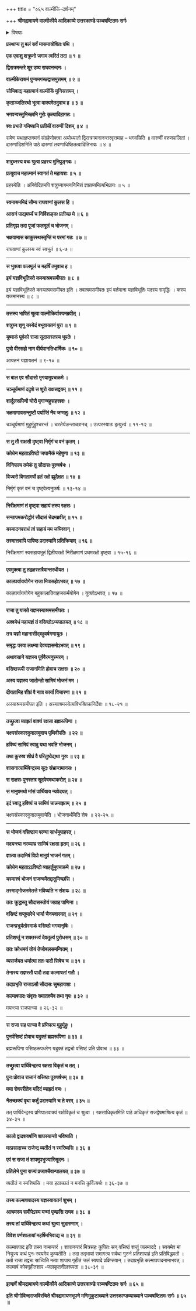 +++
title = "०६५ वाल्मीकि-दर्शनम्"

+++
**श्रीमद्रामायणे वाल्मीकीये आदिकाव्ये उत्तरकाण्डे पञ्चषष्टितमः सर्गः**


<details><summary>विषयाः</summary>

मार्गवशाद् वाल्मीक्य्-आश्रमं गतेन शत्रुघ्नेन  
तं प्रति स-प्रणामं तत्रत्य-याज्ञिय-चिह्न-दर्शनेन तत्-कर्तृ-प्रश्नः ॥ १ ॥  
तेन तं प्रति कल्माष-पाद-नामक--सौदास-वृत्त-कथन-पूर्वकं  
तत्-प्रदेशस्य तद्-यज्ञ-भूमित्वोक्तिः ॥ २ ॥  
शत्रुघ्नेन वाल्मीक्य्-अनुज्ञया पर्ण-शाला-प्रवेशः ॥ ३ ॥
</details>


**प्रस्थाप्य तु बलं सर्वं मासमात्रोषितः पथि ।**

**एक एवाशु शत्रुघ्नो जगाम त्वरितं तदा ॥ १ ॥**

**द्विरात्रमन्तरे शूर उष्य राघवनन्दनः ।**

**वाल्मीकेराश्रमं पुण्यमगच्छद्वासमुत्तमम् ॥ २ ॥**

**सोभिवाद्य महात्मानं वाल्मीकिं मुनिसत्तमम् ।**

**कृताञ्जलिरथो भूत्वा वाक्यमेतदुवाच ह ॥ ३ ॥**

**भगवन्वस्तुमिच्छामि गुरोः कृत्यादिहागतः ।**

**श्वः प्रभाते गमिष्यामि प्रतीचीं वारुणीं दिशम् ॥ ४ ॥**

रामेण यथाज्ञप्तगमनं संग्रहेणोक्त्वा अयोध्यातो द्विरात्रगमनानन्तरवृत्तमाह – भगवन्निति ॥ वारुणीं वरुणपालितां । दारुणांदिशमिति पाठे दारुणां लवणाधिष्ठितत्वादितिभावः ॥ ४ ॥

****

**शत्रुघ्नस्य वचः श्रुत्वा प्रहस्य मुनिपुङ्गवः ।**

**प्रत्युवाच महात्मानं स्वागतं ते महायशः ॥ ५ ॥**

प्रहस्येति । अनिवेदितमपि शत्रुघ्नागमननिमित्तं ज्ञातव्यमित्यभिप्रायः ॥ ५ ॥

****

**स्वमाश्रममिदं सौम्य राघवाणां कुलस हि ।**

**आसनं पाद्यमर्घ्यं च निर्विशङ्कः प्रतीच्छ मे ॥ ६ ॥**

**प्रतिगृह्य तदा पूजां फलमूलं च भोजनम् ।**

**भक्षयामास काकुत्स्थस्तृप्तिं च परमां गतः ॥ ७ ॥**

राघवाणां कुलस्य स्वं स्वभूतं ॥ ६-७ ॥

****

**स भुक्त्वा फलमूलं च महर्षिं तमुवाच ह ।**

**इयं यज्ञविभूतिस्ते कस्याश्रमसमीपतः ॥ ८ ॥**

इयं यज्ञविभूतिस्ते कस्याश्रमसमीपत इति । तवाश्रमसमीपतः इयं वर्तमाना यज्ञविभूतिः यदस्य समृद्धिः । कस्य यजमानस्य ॥ ८ ॥

****

**तत्तस्य भाषितं श्रुत्वा वाल्मीकिर्वाक्यमब्रवीत् ।**

**शत्रुघ्न शृणु यस्येदं बभूवायतनं पुरा ॥ ९ ॥**

**युष्माकं पूर्वको राजा सुदासस्तस्य भूपतेः ।**

**पुत्रो वीरसहो नाम वीर्यवानतिधार्मिकः ॥ १० ॥**

आयतनं यज्ञायतनं ॥ ९-१० ॥

****

**स बाल एव सौदासो मृगयामुपचक्रमे ।**

**चञ्चूर्यमाणं ददृशे स शूरो राक्षसद्वयम् ॥ ११ ॥**

**शार्दूलरूपिणौ घोरौ मृगान्बहुसहस्रशः ।**

**भक्षमाणावसन्तुष्टौ पर्याप्तिं नैव जग्मतुः ॥ १२ ॥**

चञ्चूर्यमाणं मुहुर्मुहुश्चरन्तं । चरतेर्यङन्ताच्छानच् । उत्परस्यातः इत्युत्त्वं ॥ ११-१२ ॥

****

**स तु तौ राक्षसौ दृष्ट्वा निर्मृगं च वनं कृतम् ।**

**क्रोधेन महताऽविष्टो जघानैकं महेषुणा ॥ १३ ॥**

**विनिपात्य तमेकं तु सौदासः पुरुषर्षभः ।**

**विज्वरो विगतामर्षो हतं रक्षो ह्युदैक्षत ॥ १४ ॥**

निर्मृगं कृतं वनं च दृष्ट्वेत्यनुकर्षः ॥ १३-१४ ॥

****

**निरीक्षमाणं तं दृष्ट्वा सहायं तस्य रक्षसः ।**

**सन्तापमकरोद्धोरं सौदासं चेदमब्रवीत् ॥ १५ ॥**

**यस्मादनपराधं त्वं सहायं मम जघ्निवान् ।**

**तस्मात्तवापि पापिष्ठ प्रदास्यामि प्रतिक्रियाम् ॥ १६ ॥**

निरीक्षमाणं स्वसहायभूतं द्वितीयरक्षो निरीक्षमाणं प्रथमरक्षो दृष्ट्वा ॥ १५-१६ ॥

****

**एवमुक्त्वा तु तद्रक्षस्तत्रैवान्तरधीयत ।**

**कालपर्याययोगेन राजा मित्रसहोऽभवत् ॥ १७ ॥**

कालपर्याययोगेन बहुकालातिवाहजकर्मयोगेन । युक्तोऽभवत् ॥ १७ ॥

****

**राजा तु यजते यज्ञमस्याश्रमसमीपतः ।**

**अश्वमेधं महायज्ञं तं वसिष्ठोऽभ्यपालयत् ॥ १८ ॥**

**तत्र यज्ञो महानासीद्बहुवर्षगणायुतः ।**

**समृद्धः परया लक्ष्म्या देवयज्ञसमोऽभवत् ॥ १९ ॥**

**अथावसाने यज्ञस्य पूर्ववैरमनुस्मरन् ।**

**वसिष्ठरूपी राजानमिति होवाच राक्षसः ॥ २० ॥**

**अस्य यज्ञस्य जातोन्तो सामिषं भोजनं मम ।**

**दीयतामिह शीघ्रं वै नात्र कार्या विचारणा ॥ २१ ॥**

अस्याश्रमसमीपत इति । अस्याश्रमस्येत्यविभक्तिकनिर्देशः ॥ १८-२१ ॥

****

**तच्छ्रुत्वा व्याहृतं वाक्यं रक्षसा ब्रह्मरूपिणा ।**

**भक्ष्यसंस्कारकुशलमुवाच पृथिवीपतिः ॥ २२ ॥**

**हविष्यं सामिपं स्वादु यथा भवति भोजनम् ।**

**तथा कुरुष्व शीघ्रं वै परितुष्येद्यथा गुरुः ॥ २३ ॥**

**शासनात्पार्थिवेन्द्रस्य सूदः संभ्रान्तमानसः ।**

**स राक्षसः पुनस्तत्र सूदवेषमथाकरोत् ॥ २४ ॥**

**स मानुषमथो मांसं पार्थिवाय न्यवेदयत् ।**

**इदं स्वादु हविष्यं च सामिषं चान्नमाहृतम् ॥ २५ ॥**

भक्ष्यसंस्कारकुशलमुवाचेति । भोजनार्थमिति शेषः ॥ २२-२५ ॥

****

**स भोजनं वसिष्ठाय पत्न्या सार्धमुपाहरत् ।**

**मदयन्त्या नरव्याघ्र सामिषं रक्षसा हृतम् ॥ २६ ॥**

**ज्ञात्वा तदामिषं विप्रो मानुषं भाजनं गतम् ।**

**क्रोधेन महताऽऽविष्टो व्याहर्तुमुपचक्रमे ॥ २७ ॥**

**यस्मात्त्वं भोजनं राजन्ममैतद्दातुमिच्छसि ।**

**तस्माद्भोजनमेतत्ते भविष्यति न संशयः ॥ २८ ॥**

**ततः क्रुद्धस्तु सौदासस्तोयं जग्राह पाणिना ।**

**वसिष्टं शप्तुमारेभे भार्या चैनमवारयत् ॥ २९ ॥**

**राजन्प्रभुर्यतोस्माकं वसिष्ठो भगवानृषिः ।**

**प्रतिशप्तुं न शक्तस्त्वं देवतुल्यं पुरोधसम् ॥ ३० ॥**

**ततः क्रोधमयं तोयं तेजोबलसमन्वितम् ।**

**व्यसर्जयत धर्मात्मा ततः पादौ सिषेच च ॥ ३१ ॥**

**तेनास्य राज्ञस्तौ पादौ तदा कल्माषतां गतौ ।**

**तदाप्रभृति राजाऽसौ सौदासः सुमहायशाः ।**

**कल्माषपादः संवृत्तः ख्यातश्चैव तथा नृपः ॥ ३२ ॥**

मयन्त्या राजपत्न्या ॥ २६-३२ ॥

****

**स राजा सह पत्न्या वै प्रणिपत्य मुहुर्मुहुः ।**

**पुनर्वसिष्टं प्रोवाच यदुक्तं ब्रह्मरूपिणा ॥ ३३ ॥**

ब्रह्मरूपिणा वसिष्ठरूपधरेण यदुक्तं तद्वचो वसिष्टं प्रति प्रोवाच ॥ ३३ ॥

****

**तच्छ्रुत्वा पार्थिवेन्द्रस्य रक्षसा विकृतं च तत् ।**

**पुनः प्रोवाच राजानं वसिष्ठः पुरुषर्षभम् ॥ ३४ ॥**

**मया रोषपरीतेन यदिदं व्याहृतं वचः ।**

**नैतच्छक्यं वृथा कर्तुं प्रदास्यामि च ते वरम् ॥ ३५ ॥**

तत् पार्थिवेन्द्रस्य प्रणिपातवाक्यं रक्षोविकृतं च श्रुत्वा । रक्षसाधिकृतमिति पाठे अधिकृतं राजद्वेषमाश्रित्य कृतं ॥ ३४-३५ ॥

****

**कालो द्वादशवर्षाणि शापस्यान्तो भविष्यति ।**

**मत्प्रसादाच्च राजेन्द्र व्यतीतं न स्मरिष्यसि ॥ ३६ ॥**

**एवं स राजा तं शापमुपभुज्यारिसूदनः ।**

**प्रतिलेभे पुना राज्यं प्रजाश्चैवान्पालयत् ॥ ३७ ॥**

व्यतीतं न स्मरिष्यसि । मया हठाच्छतं न मनसि कुर्वित्यर्थः ॥ ३६-३७ ॥

****

**तस्य कल्माषपादस्य यज्ञस्यायतनं शुभम् ।**

**आश्रमस्य समीपेऽस्य यन्मां पृच्छसि राघव ॥ ३८ ॥**

**तस्य तां पार्थिवेन्द्रस्य कथां श्रुत्वा सुदारुणाम् ।**

**विवेश पर्णशालायां महर्षिमभिवाद्य च ॥ ३९ ॥**

कल्मापपाद इति तस्य नामान्तरं । शापानन्तरं मित्रसहः कुपितः सन् वसिष्ठं शप्तुं जलमाददे । स्वयमेव मां नियुज्य कथं पुनः स्वयमेव कुप्यतीति । तदा तद्भार्या समागत्य सर्वथा गुरुर्न प्रतिशापार्ह इति प्रतिषिद्धवती । ततो राजा तद्वचः साध्विति मत्वा शापाय गृहीतं जलं स्वपादे प्रक्षिप्तवान् । तदाप्रभृति कल्मापपादनामाभवत् । कल्माषं कोपगृहीतशाप -जलकृतनीलरूपता ॥ ३८-३९ ॥

****

**इत्यार्षे श्रीमद्रामायणे वाल्मीकीये आदिकाव्ये उत्तरकाण्डे पञ्चषष्टितमः सर्गः ॥ ६५ ॥**

**इति श्रीगोविन्दराजविरचिते श्रीमद्रामायणभूपणे मणिमुकुटाख्याने उत्तरकाण्डव्याख्याने पञ्चषष्टितमः सर्गः ॥ ६५ ॥**
